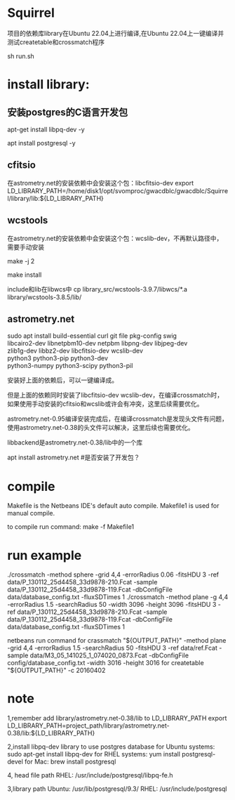 Squirrel
========

项目的依赖库library在Ubuntu 22.04上进行编译,在Ubuntu 22.04上一键编译并测试createtable和crossmatch程序

sh run.sh

# install library: 

## 安装postgres的C语言开发包

apt-get install libpq-dev -y 
 
apt install postgresql -y 

## cfitsio

在astrometry.net的安装依赖中会安装这个包：libcfitsio-dev
export LD_LIBRARY_PATH=/home/disk1/opt/svomproc/gwacdblc/gwacdblc/Squirrel/library/lib:${LD_LIBRARY_PATH}

## wcstools 

在astrometry.net的安装依赖中会安装这个包：wcslib-dev，不再默认路径中，需要手动安装

make -j 2

make install

include和lib在libwcs中
cp library_src/wcstools-3.9.7/libwcs/*.a library/wcstools-3.8.5/lib/



## astrometry.net

sudo apt install build-essential curl git file pkg-config swig \
       libcairo2-dev libnetpbm10-dev netpbm libpng-dev libjpeg-dev \
       zlib1g-dev libbz2-dev libcfitsio-dev wcslib-dev \
       python3 python3-pip python3-dev \
       python3-numpy python3-scipy python3-pil

安装好上面的依赖后，可以一键编译成。

但是上面的依赖同时安装了libcfitsio-dev wcslib-dev，在编译crossmatch时，如果使用手动安装的cfitsio和wcslib或许会有冲突，这里后续需要优化。

astrometry.net-0.95编译安装完成后，在编译crossmatch是发现头文件有问题，使用astrometry.net-0.38的头文件可以解决，这里后续也需要优化。

libbackend是astrometry.net-0.38/lib中的一个库

apt install astrometry.net #是否安装了开发包？

# compile
Makefile is the Netbeans IDE's default auto compile.
Makefile1 is used for manual compile.

to compile run command:
make -f Makefile1

# run example
./crossmatch -method sphere -grid 4,4 -errorRadius 0.06 -fitsHDU 3 -ref  data/P_130112_25d4458_33d9878-210.Fcat -sample data/P_130112_25d4458_33d9878-119.Fcat -dbConfigFile data/database_config.txt -fluxSDTimes 1
./crossmatch -method plane  -g 4,4 -errorRadius 1.5 -searchRadius 50 -width 3096 -height 3096 -fitsHDU 3 -ref  data/P_130112_25d4458_33d9878-210.Fcat -sample data/P_130112_25d4458_33d9878-119.Fcat -dbConfigFile data/database_config.txt -fluxSDTimes 1

netbeans run command
for crassmatch
"${OUTPUT_PATH}"  -method plane -grid 4,4 -errorRadius 1.5 -searchRadius 50 -fitsHDU 3 -ref  data/ref.Fcat -sample data/M3_05_141025_1_074020_0873.Fcat -dbConfigFile config/database_config.txt -width 3016 -height 3016
for createtable
"${OUTPUT_PATH}" -c 20160402


# note
1,remember add library/astrometry.net-0.38/lib to LD_LIBRARY_PATH
export LD_LIBRARY_PATH=project_path/library/astrometry.net-0.38/lib:${LD_LIBRARY_PATH}

2,install libpq-dev library to use postgres database
for Ubuntu systems: sudo apt-get install libpq-dev
for RHEL systems: yum install postgresql-devel
for Mac: brew install postgresql

4, head file path
RHEL: /usr/include/postgresql/libpq-fe.h

3,library path
Ubuntu: /usr/lib/postgresql/9.3/
RHEL: /usr/include/postgresql